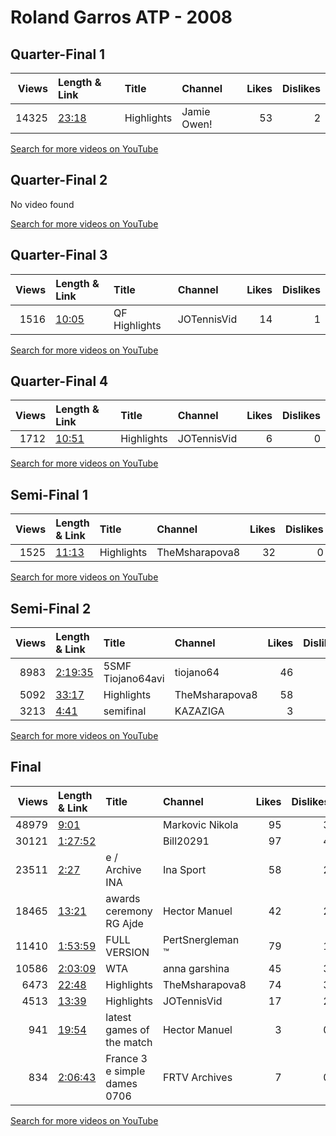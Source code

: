
# Roland Garros ATP - 2008
    
## Quarter-Final 1
|   Views | Length & Link                                        | Title      | Channel     |   Likes |   Dislikes |
|--------:|:-----------------------------------------------------|:-----------|:------------|--------:|-----------:|
|   14325 | [23:18](https://www.youtube.com/watch?v=_Pn0EqNvkJ0) | Highlights | Jamie Owen! |      53 |          2 |

[Search for more videos on YouTube](https://www.youtube.com/results?search_query=%22roland+garros%22+%22Safina%22+%22Dementieva%22+%222008%22+%22highlights%22)     

## Quarter-Final 2
No video found

[Search for more videos on YouTube](https://www.youtube.com/results?search_query=%22roland+garros%22+%22Kuznetsova%22+%22Kanepi%22+%222008%22+%22highlights%22)     

## Quarter-Final 3
|   Views | Length & Link                                        | Title         | Channel     |   Likes |   Dislikes |
|--------:|:-----------------------------------------------------|:--------------|:------------|--------:|-----------:|
|    1516 | [10:05](https://www.youtube.com/watch?v=T_F5lLXzpqs) | QF Highlights | JOTennisVid |      14 |          1 |

[Search for more videos on YouTube](https://www.youtube.com/results?search_query=%22roland+garros%22+%22Jankovic%22+%22Navarro%22+%222008%22+%22highlights%22)     

## Quarter-Final 4
|   Views | Length & Link                                        | Title      | Channel     |   Likes |   Dislikes |
|--------:|:-----------------------------------------------------|:-----------|:------------|--------:|-----------:|
|    1712 | [10:51](https://www.youtube.com/watch?v=kNnnZGqPCV0) | Highlights | JOTennisVid |       6 |          0 |

[Search for more videos on YouTube](https://www.youtube.com/results?search_query=%22roland+garros%22+%22Ivanovic%22+%22Schnyder%22+%222008%22+%22highlights%22)     

## Semi-Final 1
|   Views | Length & Link                                        | Title      | Channel        |   Likes |   Dislikes |
|--------:|:-----------------------------------------------------|:-----------|:---------------|--------:|-----------:|
|    1525 | [11:13](https://www.youtube.com/watch?v=r-LmmwziRuA) | Highlights | TheMsharapova8 |      32 |          0 |

[Search for more videos on YouTube](https://www.youtube.com/results?search_query=%22roland+garros%22+%22Safina%22+%22Kuznetsova%22+%222008%22+%22highlights%22)     

## Semi-Final 2
|   Views | Length & Link                                          | Title              | Channel        |   Likes |   Dislikes |
|--------:|:-------------------------------------------------------|:-------------------|:---------------|--------:|-----------:|
|    8983 | [2:19:35](https://www.youtube.com/watch?v=7p4Akz1LGOU) | 5SMF  Tiojano64avi | tiojano64      |      46 |          0 |
|    5092 | [33:17](https://www.youtube.com/watch?v=Qjq1KXVMwwo)   | Highlights         | TheMsharapova8 |      58 |          4 |
|    3213 | [4:41](https://www.youtube.com/watch?v=uDvhe8EpG4w)    | semifinal          | KAZAZIGA       |       3 |          1 |

[Search for more videos on YouTube](https://www.youtube.com/results?search_query=%22roland+garros%22+%22Ivanovic%22+%22Jankovic%22+%222008%22+%22highlights%22)     

## Final
|   Views | Length & Link                                          | Title                               | Channel          |   Likes |   Dislikes |
|--------:|:-------------------------------------------------------|:------------------------------------|:-----------------|--------:|-----------:|
|   48979 | [9:01](https://www.youtube.com/watch?v=qdn9qiq2IV0)    |                                     | Markovic Nikola  |      95 |          3 |
|   30121 | [1:27:52](https://www.youtube.com/watch?v=3elAw9DzvcU) |                                     | Bill20291        |      97 |          4 |
|   23511 | [2:27](https://www.youtube.com/watch?v=giDKap-765c)    | e   /    Archive INA                | Ina Sport        |      58 |          2 |
|   18465 | [13:21](https://www.youtube.com/watch?v=utIp081o5-4)   | awards ceremony         RG  Ajde    | Hector Manuel    |      42 |          2 |
|   11410 | [1:53:59](https://www.youtube.com/watch?v=KIOZniDfyQU) | FULL VERSION                        | PertSnergleman ™️ |      79 |          1 |
|   10586 | [2:03:09](https://www.youtube.com/watch?v=vATOPI9kADc) | WTA                                 | anna garshina    |      45 |          3 |
|    6473 | [22:48](https://www.youtube.com/watch?v=lZNaWAxN3CU)   | Highlights                          | TheMsharapova8   |      74 |          3 |
|    4513 | [13:39](https://www.youtube.com/watch?v=wdoZKMaZjgM)   | Highlights                          | JOTennisVid      |      17 |          2 |
|     941 | [19:54](https://www.youtube.com/watch?v=Iz_J5BRfPjw)   | latest games of the match           | Hector Manuel    |       3 |          0 |
|     834 | [2:06:43](https://www.youtube.com/watch?v=fICnYxPS6-I) | France 3    e simple dames     0706 | FRTV Archives    |       7 |          0 |

[Search for more videos on YouTube](https://www.youtube.com/results?search_query=%22roland+garros%22+%22Ivanovic%22+%22Safina%22+%222008%22+%22highlights%22)     
